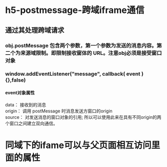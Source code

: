 # h5-postmessage-跨域iframe通信
## 通过其处理跨域请求
### obj.postMessage 包含两个参数，第一个参数为发送的消息内容。第二个为来源域限制。即限制接收窗体的 URL。注意obj必须是接受窗口对象
### window.addEventListener("message", callback( event ) {},false)
#### event对象属性
data： 接收到的消息</br>
origin： 调用 postMessage 时消息发送方窗口的origin</br>
source： 对发送消息的窗口对象的引用; 所以可以使用此来在具有不同origin的两个窗口之间建立双向通信。
# 同域下的ifame可以与父页面相互访问里面的属性
